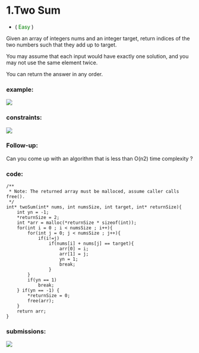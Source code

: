 # 1.Two Sum
* (<span style="color:green"> Easy </span>)

Given an array of integers nums and an integer target, 
return indices of the two numbers such that they add up to target.

You may assume that each input would have 
exactly one solution, and you may not use the 
same element twice.

You can return the answer in any order.

### example:
![](https://i.imgur.com/idkTAtl.png)

### constraints:
![](https://i.imgur.com/0v4YU7v.png)

### Follow-up:
Can you come up with an algorithm 
that is less than O(n2) time complexity ?

### code:
```
/**
 * Note: The returned array must be malloced, assume caller calls free().
 */
int* twoSum(int* nums, int numsSize, int target, int* returnSize){
    int yn = -1;
    *returnSize = 2;
    int *arr = malloc(*returnSize * sizeof(int));
    for(int i = 0 ; i < numsSize ; i++){
        for(int j = 0; j < numsSize ; j++){
            if(i!=j)
                if(nums[i] + nums[j] == target){
                    arr[0] = i;
                    arr[1] = j;
                    yn = 1;
                    break;
                }
        }
        if(yn == 1)
            break;
    } if(yn == -1) {
        *returnSize = 0;
        free(arr);
    }
    return arr;
}

```

### submissions:
![](https://i.imgur.com/89OMajw.png)
